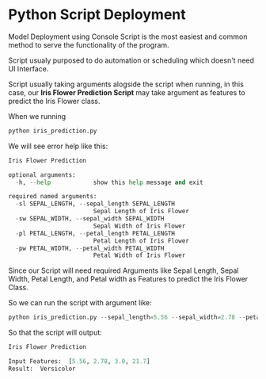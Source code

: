 # Python Script Deployment

Model Deployment using Console Script is the most easiest and common method to serve the functionality of the program.

Script usualy purposed to do automation or scheduling which doesn't need UI Interface.

Script usually taking arguments alogside the script when running, in this case, our **Iris Flower Prediction Script** may take argument as features to predict the Iris Flower class.

When we running 
```python
python iris_prediction.py
```

We will see error help like this:

```python
Iris Flower Prediction

optional arguments:
  -h, --help            show this help message and exit

required named arguments:
  -sl SEPAL_LENGTH, --sepal_length SEPAL_LENGTH
                        Sepal Length of Iris Flower
  -sw SEPAL_WIDTH, --sepal_width SEPAL_WIDTH
                        Sepal Width of Iris Flower
  -pl PETAL_LENGTH, --petal_length PETAL_LENGTH
                        Petal Length of Iris Flower
  -pw PETAL_WIDTH, --petal_width PETAL_WIDTH
                        Petal Width of Iris Flower
```                        

Since our Script will need required Arguments like Sepal Length, Sepal Width, Petal Length, and Petal width as Features to predict the Iris Flower Class.

So we can run the script with argument like:

```python
python iris_prediction.py --sepal_length=5.56 --sepal_width=2.78 --petal_length=3.0 --petal_width=21.7
```
So that the script will output:
```python
Iris Flower Prediction

Input Features:  [5.56, 2.78, 3.0, 21.7]
Result:  Versicolor
```